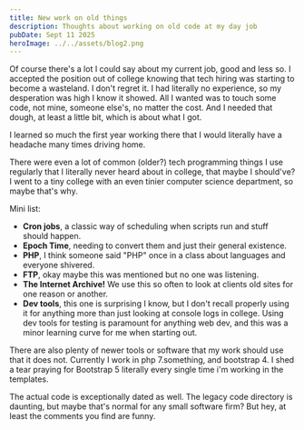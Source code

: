 ```yaml
---
title: New work on old things
description: Thoughts about working on old code at my day job
pubDate: Sept 11 2025
heroImage: ../../assets/blog2.png
---
```


Of course there's a lot I could say about my current job, good and less so. I accepted the position out of college knowing that tech hiring was starting to become a wasteland. I don't regret it. I had literally no experience, so my desperation was high I know it showed. All I wanted was to touch some code, not mine, someone else's, no matter the cost. And I needed that dough, at least a little bit, which is about what I got.

I learned so much the first year working there that I would literally have a headache many times driving home.

There were even a lot of common (older?) tech programming things I use regularly that I literally never heard about in college, that maybe I should've? I went to a tiny college with an even tinier computer science department, so maybe that's why.

Mini list:
- **Cron jobs**, a classic way of scheduling when scripts run and stuff should happen.
- **Epoch Time**, needing to convert them and just their general existence.  
- **PHP**, I think someone said "PHP" once in a class about languages and everyone shivered.
- **FTP**, okay maybe this was mentioned but no one was listening.
- **The Internet Archive!** We use this so often to look at clients old sites for one reason or another.
- **Dev tools**, this one is surprising I know, but I don't recall properly using it for anything more than just looking at console logs in college. Using dev tools for testing is paramount for anything web dev, and this was a minor learning curve for me when starting out.

There are also plenty of newer tools or software that my work should use that it does not. Currently I work in php 7.something, and bootstrap 4. I shed a tear praying for Bootstrap 5 literally every single time i'm working in the templates.

The actual code is exceptionally dated as well. The legacy code directory is daunting, but maybe that's normal for any small software firm? But hey, at least the comments you find are funny. 

